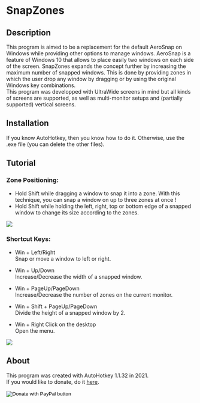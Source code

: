 # SnapZones

## Description
This program is aimed to be a replacement for the default AeroSnap on Windows while providing other options to manage windows. AeroSnap is a feature of Windows 10 that allows to place easily two windows on each side of the screen.
SnapZones expands the concept further by increasing the maximum number of snapped windows. This is done by providing zones in which the user drop any window by dragging or by using the original Windows key combinations.<br/>
This program was developped with UltraWide screens in mind but all kinds of screens are supported, as well as multi-monitor setups and (partially supported) vertical screens.

## Installation
If you know AutoHotkey, then you know how to do it. Otherwise, use the .exe file (you can delete the other files).

## Tutorial
### Zone Positioning:

- Hold Shift while dragging a window to snap it into a zone. With this technique, you can snap a window on up to three zones at once !<br/>
- Hold Shift while holding the left, right, top or bottom edge of a snapped window to change its size according to the zones.

![](Demo2.gif)

### Shortcut Keys: 

- Win + Left/Right <br/>
Snap or move a window to left or right.

- Win + Up/Down<br/>
Increase/Decrease the width of a snapped window.

- Win + PageUp/PageDown<br/>
Increase/Decrease the number of zones on the current monitor.

- Win + Shift + PageUp/PageDown<br/>
Divide the height of a snapped window by 2.

- Win + Right Click on the desktop<br/>
Open the menu.

![](Demo1.gif)

## About
This program was created with AutoHotkey 1.1.32 in 2021.<br/>
If you would like to donate, do it [here](https://www.paypal.com/donate?hosted_button_id=9J2QNP7FWP2GJ).
<html>
  <head>
    <form action="https://www.paypal.com/donate" method="post" target="_top">
    <input type="hidden" name="hosted_button_id" value="9J2QNP7FWP2GJ" />
    <input type="image" src="https://www.paypalobjects.com/en_US/i/btn/btn_donate_SM.gif" border="0" name="submit" title="PayPal - The safer, easier way to pay online!" alt="Donate with PayPal button" />
    <img alt="" border="0" src="https://www.paypal.com/en_BE/i/scr/pixel.gif" width="1" height="1" />
    </form>
  </head>
</html>
